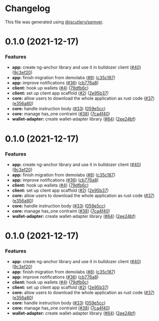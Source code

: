 # Changelog

This file was generated using [@jscutlery/semver](https://github.com/jscutlery/semver).

# 0.1.0 (2021-12-17)


### Features

* **app:** create ng-anchor library and use it in bulldozer client ([#40](https://github.com/andresmgsl/platform/issues/40)) ([9c3ef20](https://github.com/andresmgsl/platform/commit/9c3ef203ad091093808049a7a3ca12385c5cac4c))
* **app:** finish migration from demolabs ([#8](https://github.com/andresmgsl/platform/issues/8)) ([c35c187](https://github.com/andresmgsl/platform/commit/c35c1879c2570fb946118458436e24fb304af415))
* **app:** improve notifications ([#36](https://github.com/andresmgsl/platform/issues/36)) ([cb776a8](https://github.com/andresmgsl/platform/commit/cb776a8218689a8d0b85650f608b120067319538))
* **client:** hook up wallets ([#4](https://github.com/andresmgsl/platform/issues/4)) ([79dfb6c](https://github.com/andresmgsl/platform/commit/79dfb6c4e3a16f70202488960636217bdf203611))
* **client:** set up client app scaffold ([#2](https://github.com/andresmgsl/platform/issues/2)) ([2e95b37](https://github.com/andresmgsl/platform/commit/2e95b3722ec363b39e57918e4b6641cc68eacf1e))
* **core:** allow users to download the whole application as rust code ([#37](https://github.com/andresmgsl/platform/issues/37)) ([e356a80](https://github.com/andresmgsl/platform/commit/e356a8045351650362d8913b4cc491341d77f522))
* **core:** handle instruction body ([#33](https://github.com/andresmgsl/platform/issues/33)) ([059e5cc](https://github.com/andresmgsl/platform/commit/059e5cce7262132f33b502db9dbc19846a9c6e5c))
* **core:** manage has_one contraint ([#38](https://github.com/andresmgsl/platform/issues/38)) ([7ca4f40](https://github.com/andresmgsl/platform/commit/7ca4f4022d235d6c8fd944f638b9abc084bddd45))
* **wallet-adapter:** create wallet-adapter library ([#64](https://github.com/andresmgsl/platform/issues/64)) ([2ee24bf](https://github.com/andresmgsl/platform/commit/2ee24bf853e64cbc7063c2b287f45279f7910ddc))



# 0.1.0 (2021-12-17)


### Features

* **app:** create ng-anchor library and use it in bulldozer client ([#40](https://github.com/andresmgsl/platform/issues/40)) ([9c3ef20](https://github.com/andresmgsl/platform/commit/9c3ef203ad091093808049a7a3ca12385c5cac4c))
* **app:** finish migration from demolabs ([#8](https://github.com/andresmgsl/platform/issues/8)) ([c35c187](https://github.com/andresmgsl/platform/commit/c35c1879c2570fb946118458436e24fb304af415))
* **app:** improve notifications ([#36](https://github.com/andresmgsl/platform/issues/36)) ([cb776a8](https://github.com/andresmgsl/platform/commit/cb776a8218689a8d0b85650f608b120067319538))
* **client:** hook up wallets ([#4](https://github.com/andresmgsl/platform/issues/4)) ([79dfb6c](https://github.com/andresmgsl/platform/commit/79dfb6c4e3a16f70202488960636217bdf203611))
* **client:** set up client app scaffold ([#2](https://github.com/andresmgsl/platform/issues/2)) ([2e95b37](https://github.com/andresmgsl/platform/commit/2e95b3722ec363b39e57918e4b6641cc68eacf1e))
* **core:** allow users to download the whole application as rust code ([#37](https://github.com/andresmgsl/platform/issues/37)) ([e356a80](https://github.com/andresmgsl/platform/commit/e356a8045351650362d8913b4cc491341d77f522))
* **core:** handle instruction body ([#33](https://github.com/andresmgsl/platform/issues/33)) ([059e5cc](https://github.com/andresmgsl/platform/commit/059e5cce7262132f33b502db9dbc19846a9c6e5c))
* **core:** manage has_one contraint ([#38](https://github.com/andresmgsl/platform/issues/38)) ([7ca4f40](https://github.com/andresmgsl/platform/commit/7ca4f4022d235d6c8fd944f638b9abc084bddd45))
* **wallet-adapter:** create wallet-adapter library ([#64](https://github.com/andresmgsl/platform/issues/64)) ([2ee24bf](https://github.com/andresmgsl/platform/commit/2ee24bf853e64cbc7063c2b287f45279f7910ddc))



# 0.1.0 (2021-12-17)


### Features

* **app:** create ng-anchor library and use it in bulldozer client ([#40](https://github.com/andresmgsl/platform/issues/40)) ([9c3ef20](https://github.com/andresmgsl/platform/commit/9c3ef203ad091093808049a7a3ca12385c5cac4c))
* **app:** finish migration from demolabs ([#8](https://github.com/andresmgsl/platform/issues/8)) ([c35c187](https://github.com/andresmgsl/platform/commit/c35c1879c2570fb946118458436e24fb304af415))
* **app:** improve notifications ([#36](https://github.com/andresmgsl/platform/issues/36)) ([cb776a8](https://github.com/andresmgsl/platform/commit/cb776a8218689a8d0b85650f608b120067319538))
* **client:** hook up wallets ([#4](https://github.com/andresmgsl/platform/issues/4)) ([79dfb6c](https://github.com/andresmgsl/platform/commit/79dfb6c4e3a16f70202488960636217bdf203611))
* **client:** set up client app scaffold ([#2](https://github.com/andresmgsl/platform/issues/2)) ([2e95b37](https://github.com/andresmgsl/platform/commit/2e95b3722ec363b39e57918e4b6641cc68eacf1e))
* **core:** allow users to download the whole application as rust code ([#37](https://github.com/andresmgsl/platform/issues/37)) ([e356a80](https://github.com/andresmgsl/platform/commit/e356a8045351650362d8913b4cc491341d77f522))
* **core:** handle instruction body ([#33](https://github.com/andresmgsl/platform/issues/33)) ([059e5cc](https://github.com/andresmgsl/platform/commit/059e5cce7262132f33b502db9dbc19846a9c6e5c))
* **core:** manage has_one contraint ([#38](https://github.com/andresmgsl/platform/issues/38)) ([7ca4f40](https://github.com/andresmgsl/platform/commit/7ca4f4022d235d6c8fd944f638b9abc084bddd45))
* **wallet-adapter:** create wallet-adapter library ([#64](https://github.com/andresmgsl/platform/issues/64)) ([2ee24bf](https://github.com/andresmgsl/platform/commit/2ee24bf853e64cbc7063c2b287f45279f7910ddc))
